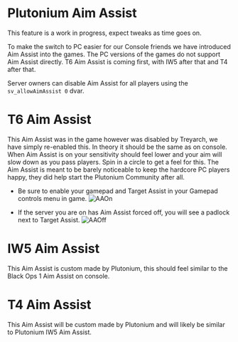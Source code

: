 # Plutonium Aim Assist

<Alert variant="warning">

This feature is a work in progress, expect tweaks as time goes on.

</Alert>

To make the switch to PC easier for our Console friends we have introduced Aim Assist into the games. The PC versions of the games do not support Aim Assist directly.
T6 Aim Assist is coming first, with IW5 after that and T4 after that.

Server owners can disable Aim Assist for all players using the `sv_allowAimAssist 0` dvar.


# T6 Aim Assist
This Aim Assist was in the game however was disabled by Treyarch, we have simply re-enabled this. In theory it should be the same as on console. When Aim Assist is on your sensitivity should feel lower and your aim will slow down as you pass players. Spin in a circle to get a feel for this. The Aim Assist is meant to be barely noticeable to keep the hardcore PC players happy, they did help start the Plutonium Community after all.

* Be sure to enable your gamepad and Target Assist in your Gamepad controls menu in game. 
![AAOn]( https://i.imgur.com/fPukr0z.png)

* If the server you are on has Aim Assist forced off, you will see a padlock next to Target Assist.
![AAOff]( https://i.imgur.com/6s3wmCK.png )


# IW5 Aim Assist
This Aim Assist is custom made by Plutonium, this should feel similar to the Black Ops 1 Aim Assist on console.

# T4 Aim Assist
This Aim Assist will be custom made by Plutonium and will likely be similar to Plutonium IW5 Aim Assist.
